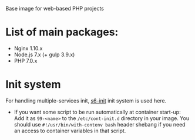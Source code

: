 Base image for web-based PHP projects

# List of main packages:
- Nginx 1.10.x
- Node.js 7.x (+ gulp 3.9.x)
- PHP 7.0.x

# Init system
For handling multiple-services init, [s6-init](https://github.com/just-containers/s6-overlay) init system is used here.

- If you want some script to be run automatically at container start-up:
Add it as `99-<name>` to the `/etc/cont-init.d` directory in your image.
You should use `#!/usr/bin/with-contenv bash` header shebang if you need an access
to container variables in that script.
